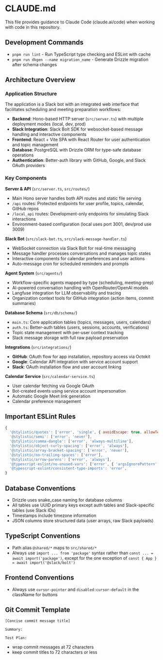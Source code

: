 # CLAUDE.md

This file provides guidance to Claude Code (claude.ai/code) when working with code in this repository.

## Development Commands

- `pnpm run lint` - Run TypeScript type checking and ESLint with cache
- `pnpm run dkgen --name migration_name` - Generate Drizzle migration after schema changes

## Architecture Overview

### Application Structure

The application is a Slack bot with an integrated web interface that facilitates scheduling and meeting preparation workflows:

- **Backend**: Hono-based HTTP server (`src/server.ts`) with multiple deployment modes (local, dev, prod)
- **Slack Integration**: Slack Bolt SDK for websocket-based message handling and interactive components
- **Frontend**: React + Vite SPA with React Router for user authentication and topic management
- **Database**: PostgreSQL with Drizzle ORM for type-safe database operations
- **Authentication**: Better-auth library with GitHub, Google, and Slack OAuth providers

### Key Components

**Server & API** (`src/server.ts`, `src/routes/`)
- Main Hono server handles both API routes and static file serving
- `/api` routes: Protected endpoints for user profile, topics, calendar, GitHub repos
- `/local_api` routes: Development-only endpoints for simulating Slack interactions
- Environment-based configuration (local uses port 3001, dev/prod use 3009)

**Slack Bot** (`src/slack-bot.ts`, `src/slack-message-handler.ts`)
- WebSocket connection via Slack Bolt for real-time messaging
- Message handler processes conversations and manages topic states
- Interactive components for calendar preferences and user actions
- Auto-message cron for scheduled reminders and prompts

**Agent System** (`src/agents/`)
- Workflow-specific agents mapped by type (scheduling, meeting-prep)
- AI-powered conversation handling with OpenRouter/OpenAI models
- Langfuse integration for LLM observability and tracing
- Organization context tools for GitHub integration (action items, commit summaries)

**Database Schema** (`src/db/schema/`)
- `main.ts`: Core application tables (topics, messages, users, calendars)
- `auth.ts`: Better-auth tables (users, sessions, accounts, verifications)
- Topic state management with per-user context tracking
- Slack message storage with full raw payload preservation

**Integrations** (`src/integrations/`)
- **GitHub**: OAuth flow for app installation, repository access via Octokit
- **Google**: Calendar API integration with service account support
- **Slack**: OAuth installation flow and user account linking

**Calendar Service** (`src/calendar-service.ts`)
- User calendar fetching via Google OAuth
- Bot-created events using service account impersonation
- Automatic Google Meet link generation
- Calendar preference management

## Important ESLint Rules

```javascript
{
  '@stylistic/quotes': ['error', 'single', { avoidEscape: true, allowTemplateLiterals: 'avoidEscape' }],
  '@stylistic/semi': ['error', 'never'],
  '@stylistic/comma-dangle': ['error', 'always-multiline'],
  '@stylistic/object-curly-spacing': ['error', 'always'],
  '@stylistic/array-bracket-spacing': ['error', 'never'],
  '@stylistic/no-trailing-spaces': ['error'],
  '@stylistic/arrow-parens': ['error', 'always'],
  '@typescript-eslint/no-unused-vars': ['error', { 'argsIgnorePattern': '^_', 'varsIgnorePattern': '^_' }],
  '@typescript-eslint/consistent-type-imports': 'error',
}
```

## Database Conventions

- Drizzle uses snake_case naming for database columns
- All tables use UUID primary keys except auth tables and Slack-specific tables (use Slack IDs)
- Timestamps include timezone information
- JSON columns store structured data (user arrays, raw Slack payloads)

## TypeScript Conventions

- Path alias `@shared/*` maps to `src/shared/*`
- Always use `import ... from 'package'` syntax rather than `const ... = await import('package')`, except for the one exception of `const { App } = await import('@slack/bolt')`

## Frontend Conventions

- Always use `cursor-pointer` and `disabled:cursor-default` in the className for buttons

## Git Commit Template

```
[Concise commit message title]

Summary:

Test Plan:

```
- wrap commit messages at 72 characters
- keep commit titles to 72 characters or less